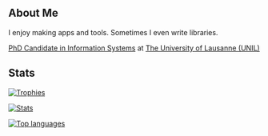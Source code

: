 ## About Me

<!--
**AbysmalBiscuit/AbysmalBiscuit** is a ✨ _special_ ✨ repository because its `README.md` (this file) appears on your GitHub profile.

Here are some ideas to get you started:

- 🔭 I’m currently working on ...
- 🌱 I’m currently learning ...
- 👯 I’m looking to collaborate on ...
- 🤔 I’m looking for help with ...
- 💬 Ask me about ...
- 📫 How to reach me: ...
- 😄 Pronouns: ...
- ⚡ Fun fact: ...
-->
I enjoy making apps and tools. Sometimes I even write libraries.

[PhD Candidate in Information Systems](https://www.unil.ch/hec/en/home/menuinst/recherche/ecole-doctorale/phd-information-systems.html) at [The University of Lausanne (UNIL)](https://www.unil.ch/unil/en/home.html)

## Stats

[![Trophies](https://github-profile-trophy.vercel.app/?username=AbysmalBiscuit)](https://github.com/ryo-ma/github-profile-trophy)

[![Stats](https://github-readme-stats-ten-pi-62.vercel.app/api?username=AbysmalBiscuit&include_all_commits=true&show_icons=true&show=reviews,discussions_started,discussions_answered,prs_merged,prs_merged_percentage&theme=catppuccin_latte)](https://github.com/anuraghazra/github-readme-stats)

[![Top languages](https://github-readme-stats-ten-pi-62.vercel.app/api/top-langs?username=AbysmalBiscuit&hide=scss&langs_count=20&exclude_repo=walker,helpukraine.guide,helpylukraine.guide-theme&theme=catppuccin_latte)](https://github.com/anuraghazra/github-readme-stats)

